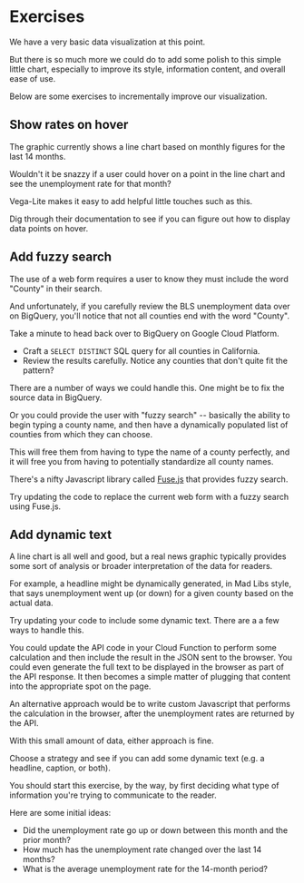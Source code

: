 # Exercises

We have a very basic data visualization at this point.

But there is so much more we could do to add some polish to this simple little chart, especially to improve its style, information content, and overall ease of use.

Below are some exercises to incrementally improve our visualization.

## Show rates on hover

The graphic currently shows a line chart based on monthly figures for the last 14 months.

Wouldn't it be snazzy if a user could hover on a point in the line chart and see the unemployment rate for that month?

Vega-Lite makes it easy to add helpful little touches such as this.

Dig through their documentation to see if you can figure out how to display data points on hover.

## Add fuzzy search

The use of a web form requires a user to know they must include the word "County" in their search. 

And unfortunately, if you carefully review the BLS unemployment data over on BigQuery, you'll notice that not all counties end with the word "County".

Take a minute to head back over to BigQuery on Google Cloud Platform.

- Craft a `SELECT DISTINCT` SQL query for all counties in California.
- Review the results carefully. Notice any counties that don't quite fit the pattern?

There are a number of ways we could handle this. One might be to fix the source data in BigQuery.

Or you could provide the user with "fuzzy search" -- basically the ability to begin typing a county name, and then have a dynamically populated list of counties from which they can choose.

This will free them from having to type the name of a county perfectly, and it will free you from having to potentially standardize all county names.

There's a nifty Javascript library called [Fuse.js](https://www.fusejs.io/) that provides fuzzy search.

Try updating the code to replace the current web form with a fuzzy search using Fuse.js.


## Add dynamic text

A line chart is all well and good, but a real news graphic typically provides some sort of analysis or broader interpretation of the data for readers.

For example, a headline might be dynamically generated, in Mad Libs style, that says unemployment went up (or down) for a given county based on the actual data.

Try updating your code to include some dynamic text. There are a a few ways to handle this.

You could update the API code in your Cloud Function to perform some calculation and then include the result in the JSON sent to the browser. You could even generate the full text to be displayed in the browser as part of the API response. It then becomes a simple matter of plugging that content into the appropriate spot on the page.

An alternative approach would be to write custom Javascript that performs the calculation in the browser, after the unemployment rates are returned by the API.

With this small amount of data, either approach is fine.

Choose a strategy and see if you can add some dynamic text (e.g. a headline, caption, or both).

You should start this exercise, by the way, by first deciding what type of information you're trying to communicate to the reader.

Here are some initial ideas:

- Did the unemployment rate go up or down between this month and the prior month?
- How much has the unemployment rate changed over the last 14 months?
- What is the average unemployment rate for the 14-month period?

